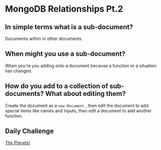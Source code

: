 # MongoDB Relationships Pt.2

## In simple terms what is a sub-document?

Documents within in other documents.

## When might you use a sub-document?

When you're you adding onto a document because a function or a situation has changed.

## How do you add to a collection of sub-documents? What about editing them?

Create the document as a `new Document` , then edit the document to add special items like names and inputs, then edit a document to add another function.

## Daily Challenge

[The Planets!](https://derekshain.github.io/SPACE/)
